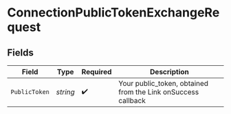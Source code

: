 # ConnectionPublicTokenExchangeRequest


## Fields

| Field                                                        | Type                                                         | Required                                                     | Description                                                  |
| ------------------------------------------------------------ | ------------------------------------------------------------ | ------------------------------------------------------------ | ------------------------------------------------------------ |
| `PublicToken`                                                | *string*                                                     | :heavy_check_mark:                                           | Your public_token, obtained from the Link onSuccess callback |